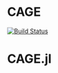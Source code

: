 # CAGE

[![Build Status](https://github.com/dawranadeep/CAGE.jl/actions/workflows/CI.yml/badge.svg?branch=main)](https://github.com/dawranadeep/CAGE.jl/actions/workflows/CI.yml?query=branch%3Amain)
# CAGE.jl
